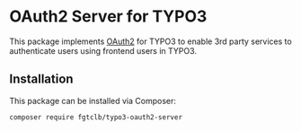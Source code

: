 # OAuth2 Server for TYPO3

This package implements [OAuth2](https://oauth.net/2/) for TYPO3 to enable 3rd party services to authenticate users using frontend users in TYPO3.

## Installation

This package can be installed via Composer:

    composer require fgtclb/typo3-oauth2-server
